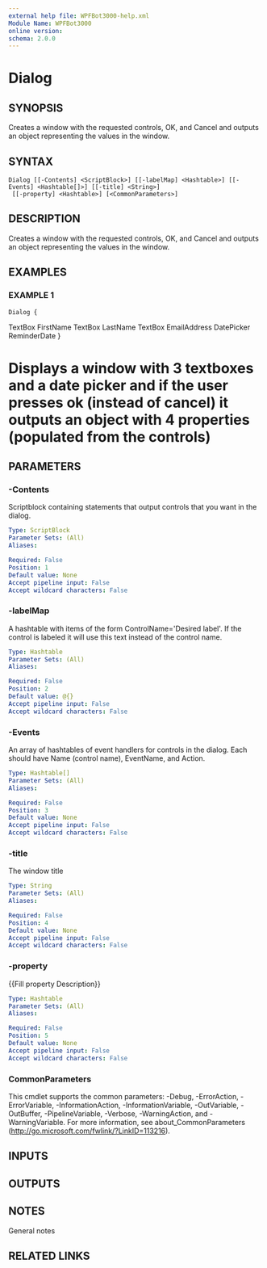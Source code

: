 ```yaml
---
external help file: WPFBot3000-help.xml
Module Name: WPFBot3000
online version:
schema: 2.0.0
---
```


# Dialog

## SYNOPSIS
Creates a window with the requested controls, OK, and Cancel and outputs an object representing the values in the window.

## SYNTAX

```
Dialog [[-Contents] <ScriptBlock>] [[-labelMap] <Hashtable>] [[-Events] <Hashtable[]>] [[-title] <String>]
 [[-property] <Hashtable>] [<CommonParameters>]
```

## DESCRIPTION
Creates a window with the requested controls, OK, and Cancel and outputs an object representing the values in the window.

## EXAMPLES

### EXAMPLE 1
```
Dialog {
```

TextBox FirstName
TextBox LastName
TextBox EmailAddress
DatePicker ReminderDate
}

# Displays a window with 3 textboxes and a date picker and if the user presses ok (instead of cancel) it outputs an object with 4 properties (populated from the controls)

## PARAMETERS

### -Contents
Scriptblock containing statements that output controls that you want in the dialog.

```yaml
Type: ScriptBlock
Parameter Sets: (All)
Aliases:

Required: False
Position: 1
Default value: None
Accept pipeline input: False
Accept wildcard characters: False
```

### -labelMap
A hashtable with items of the form ControlName='Desired label'. 
If the control is labeled it will use this text instead of the control name.

```yaml
Type: Hashtable
Parameter Sets: (All)
Aliases:

Required: False
Position: 2
Default value: @{}
Accept pipeline input: False
Accept wildcard characters: False
```

### -Events
An array of hashtables of event handlers for controls in the dialog. 
Each should have Name (control name), EventName, and Action.

```yaml
Type: Hashtable[]
Parameter Sets: (All)
Aliases:

Required: False
Position: 3
Default value: None
Accept pipeline input: False
Accept wildcard characters: False
```

### -title
The window title

```yaml
Type: String
Parameter Sets: (All)
Aliases:

Required: False
Position: 4
Default value: None
Accept pipeline input: False
Accept wildcard characters: False
```

### -property
{{Fill property Description}}

```yaml
Type: Hashtable
Parameter Sets: (All)
Aliases:

Required: False
Position: 5
Default value: None
Accept pipeline input: False
Accept wildcard characters: False
```

### CommonParameters
This cmdlet supports the common parameters: -Debug, -ErrorAction, -ErrorVariable, -InformationAction, -InformationVariable, -OutVariable, -OutBuffer, -PipelineVariable, -Verbose, -WarningAction, and -WarningVariable.
For more information, see about_CommonParameters (http://go.microsoft.com/fwlink/?LinkID=113216).

## INPUTS

## OUTPUTS

## NOTES
General notes

## RELATED LINKS

